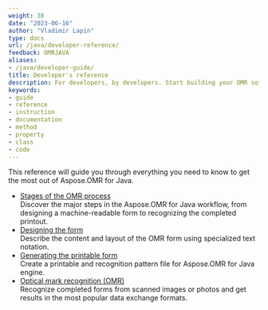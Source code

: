 ```yaml
---
weight: 30
date: "2023-06-16"
author: "Vladimir Lapin"
type: docs
url: /java/developer-reference/
feedback: OMRJAVA
aliases:
- /java/developer-guide/
title: Developer's reference
description: For developers, by developers. Start building your OMR software with Aspose.OMR for Java and find answers to the most common questions.
keywords:
- guide
- reference
- instruction
- documentation
- method
- property
- class
- code
---
```


This reference will guide you through everything you need to know to get the most out of Aspose.OMR for Java.

- [Stages of the OMR process](/omr/java/omr-stages/)  
  Discover the major steps in the Aspose.OMR for Java workflow, from designing a machine-readable form to recognizing the completed printout.
- [Designing the form](/omr/java/design-form/)  
  Describe the content and layout of the OMR form using specialized text notation.
- [Generating the printable form](/omr/java/generate-template/)  
  Create a printable and recognition pattern file for Aspose.OMR for Java engine.
- [Optical mark recognition (OMR)](/omr/java/recognition/)  
  Recognize completed forms from scanned images or photos and get results in the most popular data exchange formats.
